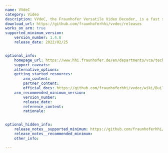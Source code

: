```yaml
---
name: VVdeC
category: Video
description: VVdeC, the Fraunhofer Versatile Video Decoder, is a fast software H.266/VVC decoder implementation supporting all features of the VVC Main10 profile.
download_url: https://github.com/fraunhoferhhi/vvdec/releases
works_on_arm: true
supported_minimum_version:
    version_number: 1.4.0
    release_date: 2022/02/25


optional_info:
    homepage_url: https://www.hhi.fraunhofer.de/en/departments/vca/technologies-and-solutions/h266-vvc/fraunhofer-versatile-video-decoder-vvdec.html
    support_caveats:
    alternative_options:
    getting_started_resources:
        arm_content:
        partner_content:
        official_docs: https://github.com/fraunhoferhhi/vvdec/wiki/Build
    arm_recommended_minimum_version:
        version_number:
        release_date:
        reference_content:
        rationale:


optional_hidden_info:
    release_notes__supported_minimum: https://github.com/fraunhoferhhi/vvdec/releases/tag/v1.4.0
    release_notes__recommended_minimum:
    other_info:

---
```

